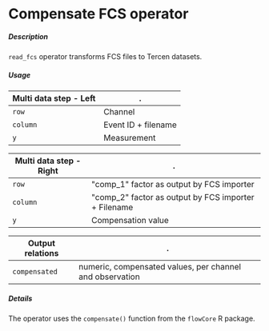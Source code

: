 # Compensate FCS operator

##### Description

`read_fcs` operator transforms FCS files to Tercen datasets.

##### Usage

Multi data step - Left|.
---|---
`row`      | Channel
`column`   | Event ID + filename
`y`        | Measurement

Multi data step - Right|.
---|---
`row`      | "comp_1" factor as output by FCS importer
`column`   | "comp_2" factor as output by FCS importer + Filename
`y`        | Compensation value

Output relations|.
---|---
`compensated`          | numeric, compensated values, per channel and observation

##### Details

The operator uses the `compensate()` function from the `flowCore` R package.
